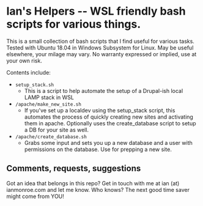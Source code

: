 # Ian's Helpers -- WSL friendly bash scripts for various things.

This is a small collection of bash scripts that I find useful for various tasks.  Tested with Ubuntu 18.04 in Windows Subsystem for Linux.  May be useful elsewhere, your milage may vary.  No warranty expressed or implied, use at your own risk.


Contents include:

- `setup_stack.sh`
  - This is a script to help automate the setup of a Drupal-ish local LAMP stack in WSL
- `/apache/make_new_site.sh`
  - If you've set up a localdev using the setup_stack script, this automates the process of quickly creating new sites and activating them in apache.  Optionally uses the create_database script to setup a DB for your site as well.
- `/apache/create_database.sh`
  - Grabs some input and sets you up a new database and a user with permissions on the database.  Use for prepping a new site.


## Comments, requests, suggestions

Got an idea that belongs in this repo?  Get in touch with me at ian (at) ianmonroe.com and let me know.  Who knows?  The next good time saver might come from YOU!


